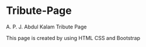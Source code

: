 # Tribute-Page
A. P. J. Abdul Kalam Tribute Page

This page is created by using HTML CSS and Bootstrap
